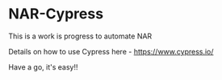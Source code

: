 # NAR-Cypress

This is a work is progress to automate NAR

Details on how to use Cypress here - https://www.cypress.io/

Have a go, it's easy!!